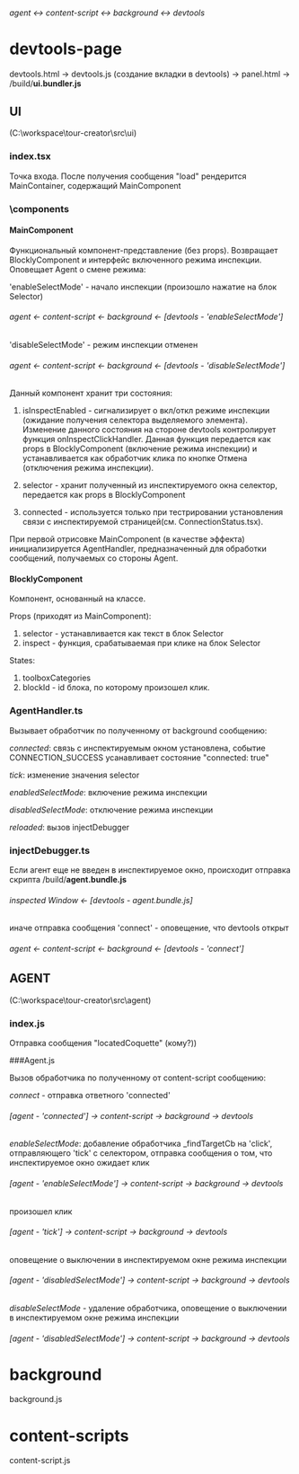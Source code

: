 ###### agent <-> content-script <-> background <-> devtools

# devtools-page

devtools.html -> devtools.js (создание вкладки в devtools) -> panel.html -> /build/**ui.bundler.js**

## UI

(C:\workspace\tour-creator\src\ui)

### index.tsx

Точка входа. После получения сообщения "load" рендерится MainContainer, содержащий MainComponent

### \components

#### MainComponent
 
Функциональный компонент-представление (без props). 
Возвращает BlocklyComponent и интерфейс включенного режима инспекции. Оповещает Agent о смене режима: 

'enableSelectMode' - начало инспекции (произошло нажатие на блок Selector)
###### agent <- content-script <- background <- [devtools - 'enableSelectMode']
'disableSelectMode' - режим инспекции отменен 
###### agent <- content-script <- background <- [devtools - 'disableSelectMode']
Данный компонент хранит три состояния: 
1) isInspectEnabled - сигнализирует о вкл/откл режиме инспекции (ожидание получения селектора выделяемого элемента). 
Изменение данного состояния на стороне devtools контролирует функция onInspectClickHandler. 
Данная функция передается как props в BlocklyComponent (включение режима инспекции) 
и устанавливается как обработчик клика по кнопке Отмена (отключения режима инспекции).  

2) selector - хранит полученный из инспектируемого окна селектор, передается как props в BlocklyComponent

3) connected - используется только при тестрировании установления связи с инспектируемой страницей(см. ConnectionStatus.tsx). 

При первой отрисовке MainComponent (в качестве эффекта) инициализируется AgentHandler, предназначенный для обработки сообщений, получаемых со стороны Agent. 

#### BlocklyComponent
Компонент, основанный на классе. 

Props (приходят из MainComponent):
1) selector - устанавливается как текст в блок Selector
2) inspect - функция, срабатываемая при клике на блок Selector

States:
1) toolboxCategories
2) blockId - id блока, по которому произошел клик. 
        
### AgentHandler.ts

Вызывает обработчик по полученному от background сообщению:

 _connected_: связь с инспектируемым окном установлена, событие CONNECTION_SUCCESS усанавливает состояние "connected: true" 
 
 _tick_: изменение значения selector
 
 _enabledSelectMode_: включение режима инспекции 
 
 _disabledSelectMode_: отключение режима инспекции 
 
 _reloaded_: вызов injectDebugger
    
### injectDebugger.ts

Если агент еще не введен в инспектируемое окно, происходит отправка скрипта /build/**agent.bundle.js**     
###### inspected Window <- [devtools - agent.bundle.js]
 иначе отправка сообщения 'connect' - оповещение, что devtools открыт 
###### agent <- content-script <- background <- [devtools - 'connect']

## AGENT

(C:\workspace\tour-creator\src\agent)

### index.js

Отправка сообщения "locatedCoquette" (кому?))

###Agent.js

Вызов обработчика по полученному от content-script сообщению:

_connect_ - отправка ответного 'connected'
###### [agent - 'connected'] -> content-script -> background -> devtools 
_enableSelectMode_: добавление обработчика _findTargetCb на 'click', отправляющего 'tick' с селектором, 
отправка сообщения о том, что инспектируемое окно ожидает клик 
###### [agent - 'enableSelectMode'] -> content-script -> background -> devtools 
произошел клик
###### [agent - 'tick'] -> content-script -> background -> devtools 
оповещение о выключении в инспектируемом окне режима инспекции
###### [agent - 'disabledSelectMode'] -> content-script -> background -> devtools   
_disableSelectMode_ - удаление обработчика,  оповещение о выключении в инспектируемом окне режима инспекции
###### [agent - 'disabledSelectMode'] -> content-script -> background -> devtools 
            
# background

background.js 

# content-scripts

content-script.js 